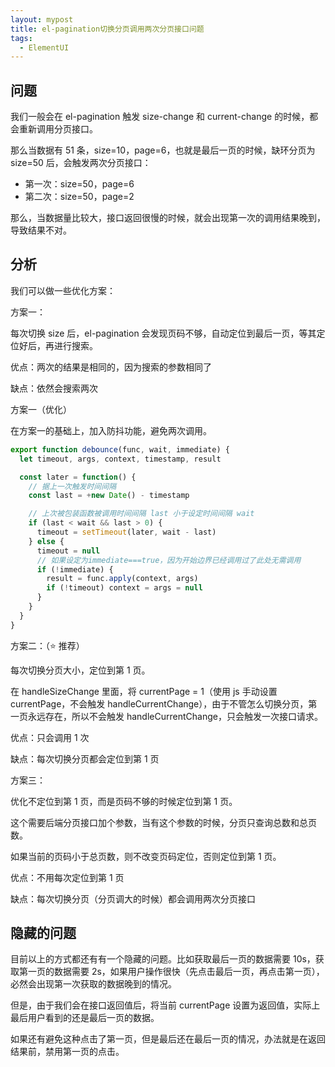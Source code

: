 ```yaml
---
layout: mypost
title: el-pagination切换分页调用两次分页接口问题
tags:
  - ElementUI
---
```


## 问题

我们一般会在 el-pagination 触发 size-change 和 current-change 的时候，都会重新调用分页接口。

那么当数据有 51 条，size=10，page=6，也就是最后一页的时候，缺环分页为 size=50 后，会触发两次分页接口：

- 第一次：size=50，page=6
- 第二次：size=50，page=2

那么，当数据量比较大，接口返回很慢的时候，就会出现第一次的调用结果晚到，导致结果不对。

## 分析

我们可以做一些优化方案：

方案一：

每次切换 size 后，el-pagination 会发现页码不够，自动定位到最后一页，等其定位好后，再进行搜索。

优点：两次的结果是相同的，因为搜索的参数相同了

缺点：依然会搜索两次

方案一（优化）

在方案一的基础上，加入防抖功能，避免两次调用。

```js
export function debounce(func, wait, immediate) {
  let timeout, args, context, timestamp, result

  const later = function() {
    // 据上一次触发时间间隔
    const last = +new Date() - timestamp

    // 上次被包装函数被调用时间间隔 last 小于设定时间间隔 wait
    if (last < wait && last > 0) {
      timeout = setTimeout(later, wait - last)
    } else {
      timeout = null
      // 如果设定为immediate===true，因为开始边界已经调用过了此处无需调用
      if (!immediate) {
        result = func.apply(context, args)
        if (!timeout) context = args = null
      }
    }
  }
}
```

方案二：（⭐ 推荐）

每次切换分页大小，定位到第 1 页。

在 handleSizeChange 里面，将 currentPage = 1（使用 js 手动设置 currentPage，不会触发 handleCurrentChange），由于不管怎么切换分页，第一页永远存在，所以不会触发 handleCurrentChange，只会触发一次接口请求。

优点：只会调用 1 次

缺点：每次切换分页都会定位到第 1 页

方案三：

优化不定位到第 1 页，而是页码不够的时候定位到第 1 页。

这个需要后端分页接口加个参数，当有这个参数的时候，分页只查询总数和总页数。

如果当前的页码小于总页数，则不改变页码定位，否则定位到第 1 页。

优点：不用每次定位到第 1 页

缺点：每次切换分页（分页调大的时候）都会调用两次分页接口

## 隐藏的问题

目前以上的方式都还有有一个隐藏的问题。比如获取最后一页的数据需要 10s，获取第一页的数据需要 2s，如果用户操作很快（先点击最后一页，再点击第一页），必然会出现第一次获取的数据晚到的情况。

但是，由于我们会在接口返回值后，将当前 currentPage 设置为返回值，实际上最后用户看到的还是最后一页的数据。

如果还有避免这种点击了第一页，但是最后还在最后一页的情况，办法就是在返回结果前，禁用第一页的点击。
